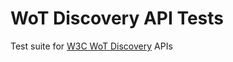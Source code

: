 # WoT Discovery API Tests
Test suite for [W3C WoT Discovery](https://www.w3.org/TR/wot-discovery/) APIs
